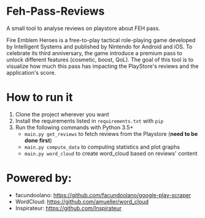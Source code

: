 # Feh-Pass-Reviews

A small tool to analyse reviews on playstore about FEH pass.

Fire Emblem Heroes is a free-to-play tactical role-playing game developed by Intelligent Systems and published by 
Nintendo for Android and iOS.
To celebrate its third anniversary, the game introduce a premium pass to unlock different features (cosmetic, boost, QoL).
The goal of this tool is to visualize how much this pass has impacting the PlayStore's reviews and the application's score.

# How to run it
1. Clone the project wherever you want
2. Install the requirements listed in `requirements.txt` with `pip`
3. Run the following commands with Python 3.5+
   - `main.py get_reviews` to fetch reviews from the Playstore (**need to be done first**)
   - `main.py compute_data` to computing statistics and plot graphs
   - `main.py word_cloud` to create word_cloud based on reviews' content

# Powered by:

- facundoolano: https://github.com/facundoolano/google-play-scraper
- WordCloud: https://github.com/amueller/word_cloud
- Inspirateur: https://github.com/Inspirateur